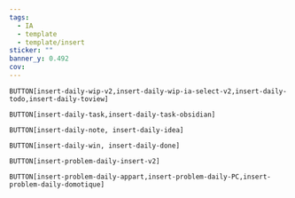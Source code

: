 ```yaml
---
tags:
  - IA
  - template
  - template/insert
sticker: ""
banner_y: 0.492
cov:
---
```


`BUTTON[insert-daily-wip-v2,insert-daily-wip-ia-select-v2,insert-daily-todo,insert-daily-toview]`

`BUTTON[insert-daily-task,insert-daily-task-obsidian]` 

`BUTTON[insert-daily-note, insert-daily-idea]`

`BUTTON[insert-daily-win, insert-daily-done]`

`BUTTON[insert-problem-daily-insert-v2]`

`BUTTON[insert-problem-daily-appart,insert-problem-daily-PC,insert-problem-daily-domotique]`

